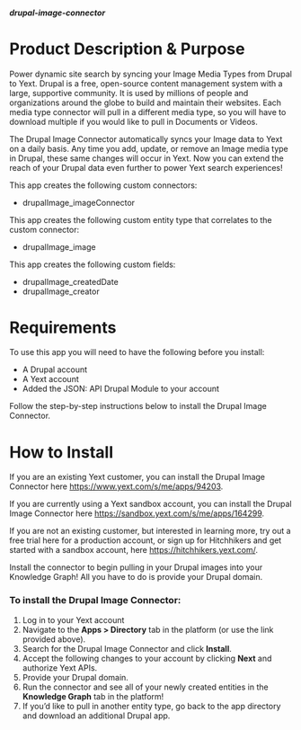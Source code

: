 ##### drupal-image-connector

# Product Description & Purpose

Power dynamic site search by syncing your Image Media Types from Drupal to Yext.
Drupal is a free, open-source content management system with a large, supportive
community. It is used by millions of people and organizations around the globe
to build and maintain their websites. Each media type connector will pull in a
different media type, so you will have to download multiple if you would like to
pull in Documents or Videos.

The Drupal Image Connector automatically syncs your Image data to Yext on a
daily basis. Any time you add, update, or remove an Image media type in Drupal,
these same changes will occur in Yext. Now you can extend the reach of your
Drupal data even further to power Yext search experiences!

This app creates the following custom connectors:

- drupalImage_imageConnector

This app creates the following custom entity type that correlates to the custom
connector:

- drupalImage_image

This app creates the following custom fields:

- drupalImage_createdDate
- drupalImage_creator

# Requirements

To use this app you will need to have the following before you install:

- A Drupal account
- A Yext account
- Added the JSON: API Drupal Module to your account

Follow the step-by-step instructions below to install the Drupal Image
Connector.

# How to Install

If you are an existing Yext customer, you can install the Drupal Image
Connector here https://www.yext.com/s/me/apps/94203.

If you are currently using a Yext sandbox account, you can install the Drupal
Image Connector here https://sandbox.yext.com/s/me/apps/164299.

If you are not an existing customer, but interested in learning more, try out a
free trial here for a production account, or sign up for Hitchhikers and get
started with a sandbox account, here <https://hitchhikers.yext.com/>. 

Install the connector to begin pulling in your Drupal images into your
Knowledge Graph! All you have to do is provide your Drupal domain.

### To install the Drupal Image Connector:

1. Log in to your Yext account
2. Navigate to the **Apps > Directory** tab in the platform (or use the link
   provided above).
3. Search for the Drupal Image Connector and click **Install**.
4. Accept the following changes to your account by clicking **Next** and
   authorize Yext APIs.
5. Provide your Drupal domain.
6. Run the connector and see all of your newly created entities in the
   **Knowledge Graph** tab in the platform!
7. If you’d like to pull in another entity type, go back to the app directory
   and download an additional Drupal app.
